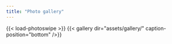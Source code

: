 ```yaml
---
title: "Photo gallery"
---
```


{{< load-photoswipe >}}
{{< gallery dir="assets/gallery/" caption-position="bottom" />}}